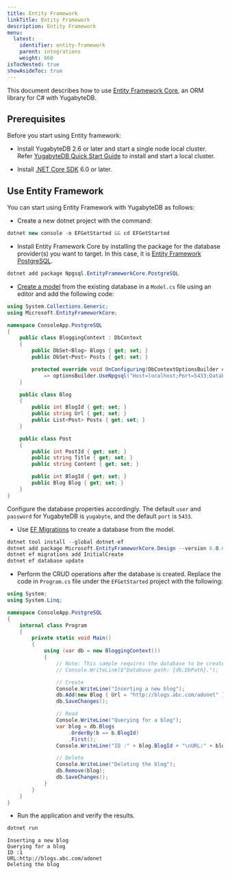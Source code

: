 ```yaml
---
title: Entity Framework
linkTitle: Entity Framework
description: Entity Framework
menu:
  latest:
    identifier: entity-framework
    parent: integrations
    weight: 660
isTocNested: true
showAsideToc: true
---
```


This document describes how to use [Entity Framework Core](https://docs.microsoft.com/en-us/ef/core/), an ORM library for C# with YugabyteDB.

## Prerequisites

Before you start using Entity framework:

- Install YugabyteDB 2.6 or later and start a single node local cluster. Refer [YugabyteDB Quick Start Guide](/latest/quick-start/) to install and start a local cluster.

- Install [.NET Core SDK](https://dotnet.microsoft.com/en-us/download) 6.0 or later.

## Use Entity Framework

You can start using Entity Framework with YugabyteDB as follows:

- Create a new dotnet project with the command:

```csharp
dotnet new console -o EFGetStarted && cd EFGetStarted
```

- Install Entity Framework Core by installing the package for the database provider(s) you want to target. In this case, it is [Entity Framework PostgreSQL](https://www.nuget.org/packages/Npgsql.EntityFrameworkCore.PostgreSQL).

```csharp
dotnet add package Npgsql.EntityFrameworkCore.PostgreSQL
```

- [Create a model](https://docs.microsoft.com/en-us/ef/core/modeling/) from the existing database in a `Model.cs` file using an editor and add the following code:

```cs
using System.Collections.Generic;
using Microsoft.EntityFrameworkCore;

namespace ConsoleApp.PostgreSQL
{
    public class BloggingContext : DbContext
    {
        public DbSet<Blog> Blogs { get; set; }
        public DbSet<Post> Posts { get; set; }

        protected override void OnConfiguring(DbContextOptionsBuilder optionsBuilder)
            => optionsBuilder.UseNpgsql("Host=localhost;Port=5433;Database=yugabyte;Username=yugabyte;Password=yugabyte");
    }

    public class Blog
    {
        public int BlogId { get; set; }
        public string Url { get; set; }
        public List<Post> Posts { get; set; }
    }

    public class Post
    {
        public int PostId { get; set; }
        public string Title { get; set; }
        public string Content { get; set; }

        public int BlogId { get; set; }
        public Blog Blog { get; set; }
    }
}
```

Configure the database properties accordingly. The default `user` and `password` for YugabyteDB is `yugabyte`, and the default `port` is `5433`.

- Use [EF Migrations](https://docs.microsoft.com/en-us/ef/core/managing-schemas/migrations/?tabs=dotnet-core-cli) to create a database from the model.

```csharp
dotnet tool install --global dotnet-ef
dotnet add package Microsoft.EntityFrameworkCore.Design --version 6.0.0 //Mention the .NET Core SDK version you installed above.
dotnet ef migrations add InitialCreate
dotnet ef database update
```

- Perform the CRUD operations after the database is created. Replace the code in `Program.cs` file under the `EFGetStarted` project with the following:

```cs
using System;
using System.Linq;

namespace ConsoleApp.PostgreSQL
{
    internal class Program
    {
        private static void Main()
        {
            using (var db = new BloggingContext())
            {
                // Note: This sample requires the database to be created before running.
                // Console.WriteLine($"Database path: {db.DbPath}.");

                // Create
                Console.WriteLine("Inserting a new blog");
                db.Add(new Blog { Url = "http://blogs.abc.com/adonet" });
                db.SaveChanges();

                // Read
                Console.WriteLine("Querying for a blog");
                var blog = db.Blogs
                    .OrderBy(b => b.BlogId)
                    .First();
                Console.WriteLine("ID :" + blog.BlogId + "\nURL:" + blog.Url);

                // Delete
                Console.WriteLine("Deleting the blog");
                db.Remove(blog);
                db.SaveChanges();
            }
        }
    }
}
```

- Run the application and verify the results.

```csharp
dotnet run
```

```output
Inserting a new blog
Querying for a blog
ID :1
URL:http://blogs.abc.com/adonet
Deleting the blog
```
